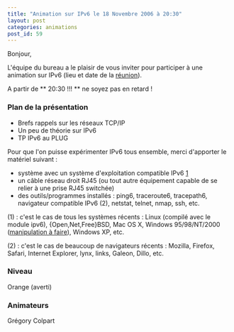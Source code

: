 ```yaml
---
title: "Animation sur IPv6 le 18 Novembre 2006 à 20:30"
layout: post
categories: animations
post_id: 59
---
```

Bonjour,


L'équipe du bureau a le plaisir de vous inviter pour participer à une animation sur IPv6 (lieu et date de la [réunion](/association/les-reunions-du-plug/)).

A partir de ** 20:30 !!! ** ne soyez pas en retard !



### Plan de la présentation ###

* Brefs rappels sur les réseaux TCP/IP
* Un peu de théorie sur IPv6
* TP IPv6 au PLUG

Pour que l'on puisse expérimenter IPv6 tous ensemble, merci d'apporter le matériel suivant :

* système avec un système d'exploitation compatible IPv6 [1]()
* un câble réseau droit RJ45 (ou tout autre équipement capable de se relier à une prise RJ45 switchée)
* des outils/programmes installés : ping6, traceroute6, tracepath6, navigateur compatible IPv6 (2), netstat, telnet, nmap, ssh, etc.

(1) : c'est le cas de tous les systèmes récents : Linux (compilé avec le module ipv6), {Open,Net,Free}BSD, Mac OS X, Windows 95/98/NT/2000 ([manipulation à faire](http://www.ipv6.org/impl/windows.html)), Windows XP, etc.

(2) : c'est le cas de beaucoup de navigateurs récents : Mozilla, Firefox, Safari, Internet Explorer, lynx, links, Galeon, Dillo, etc.



### Niveau ###
Orange (averti)


### Animateurs ###

Grégory Colpart


